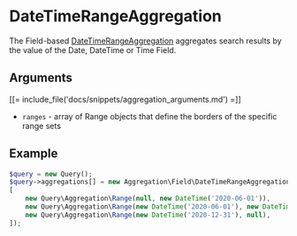 # DateTimeRangeAggregation

The Field-based [DateTimeRangeAggregation](https://github.com/ibexa/core/blob/main/src/contracts/Repository/Values/Content/Query/Aggregation/Field/DateTimeRangeAggregation.php) aggregates search results by the value of the Date, DateTime or Time Field.

## Arguments

[[= include_file('docs/snippets/aggregation_arguments.md') =]]
- `ranges` - array of Range objects that define the borders of the specific range sets

## Example

``` php
$query = new Query();
$query->aggregations[] = new Aggregation\Field\DateTimeRangeAggregation('date', 'event', 'event_date',
[
    new Query\Aggregation\Range(null, new DateTime('2020-06-01')),
    new Query\Aggregation\Range(new DateTime('2020-06-01'), new DateTime('2020-12-31')),
    new Query\Aggregation\Range(new DateTime('2020-12-31'), null),
]);
```
